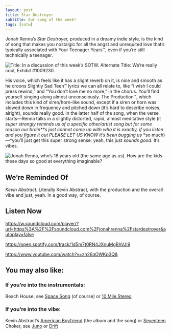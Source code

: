 ```yaml
---
layout: post
title: Star Destroyer
subtitle: Our song of the week!
tags: [sotw]
---
```


Jonah Renna’s *Star Destroyer,* produced in a dreamy indie style, is the kind of song that makes you nostalgic for all the angst and unrequited love that’s typically associated with Your Teenager Years™, even if you’re still technically a teenager. 

![Title: In a discussion of this week’s SOTW. Alternate Title: We’re really cool, Exhibit #1009230.](https://paper-attachments.dropbox.com/s_1B9CD1829C95FFD13882339B5ACB8E9892A1DDADA005CDDA539AE5F554AD2533_1565913099184_Screen+Shot+2019-08-15+at+4.50.42+PM.png)


His voice, which feels like it has a slight reverb on it, is nice and smooth as he croons Slightly Sad Teen™ lyrics we can all relate to, like “I wish I could press rewind,” and “You don’t love me no more,” in the chorus. You’ll find yourself singing along almost unconsciously. The Production™, which includes this kind of siren/horn-like sound, except if a siren or horn was slowed down in frequency and pitched down (it’s hard to describe noises, alright), sounds really good. In the latter half of the song, when the verse starts—Renna talks in a slightly distorted, rapid, almost meditative style (it *super strongly reminds* *us* *of a specific other/artist song but for some reason* *our* *brain**s* *just cannot come up with who it is exactly, if you listen and you figure it out PLEASE LET US KNOW it’s been bugging* *us* *so much)—*you’ll just get this super strong sense: yeah, this just *sounds good*. It’s vibes. 


![Jonah Renna, who’s 18 years old (the same age as us). How are the kids these days so good at everything imaginable?](https://images.genius.com/e49497b62aa397e5b518be254410cd68.785x785x1.jpg)


## We’re Reminded Of ##
*Kevin Abstract.* Literally Kevin Abstract, with the production and the overall vibe and just, yeah. In a good way, of course. 

## Listen Now ##

https://w.soundcloud.com/player/?url=https%3A%2F%2Fsoundcloud.com%2Fjonahrenna%2Fstardestroyer&autoplay=false

https://open.spotify.com/track/1d5m7t0RN4JXnuMgBhVJI9

https://www.youtube.com/watch?v=zh26aOWKp3Q&


## You may also like: ##

### If you’re into the instrumentals: ###
Beach House, see [Space Song](https://open.spotify.com/track/0hNhlwnzMLzZSlKGDCuHOo?si=fRfVo-sUQBajYDpT3pxKSw) (of course) or [10 Mile Stereo](https://open.spotify.com/track/4kPMgUlBHGTgSSQybifpzr?si=LgFA8DRlToOE6RFzVjri0A)

### If you’re into the vibe: ###
Kevin Abstract’s [American Boyfriend](https://open.spotify.com/track/1AUA7JlrARv430PUJRK0Lp?si=pvfuCFisQ-auBLqtze_MRA) (the album and the song) or [Seventeen](https://open.spotify.com/track/03sQJmtsGDLrBtlKoAvUTt?si=sMzmIa60TGeRr7FHwwDNcw)
Choker, see [Juno](https://open.spotify.com/track/6OpU3cvY19M2hFxTbLKy5L?si=zDGciny6TCSrK3Fu4DOSgg) or [Drift](https://open.spotify.com/track/4BNqWebyipWrMsupuTmKO9?si=0u1LEXsQQOOJJcj3Vv0rrA)




